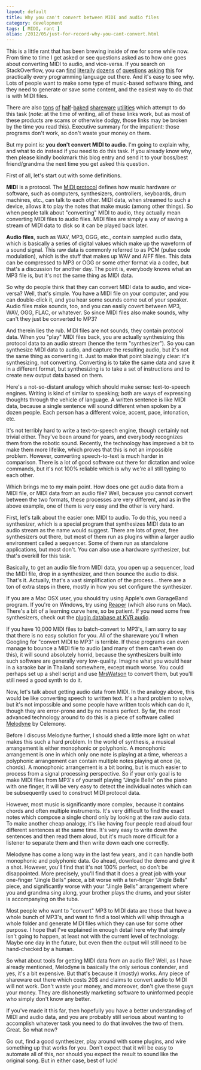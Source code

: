 ```yaml
---
layout: default
title: Why you can't convert between MIDI and audio files
category: development
tags: [ MIDI, rant ]
alias: /2012/05/just-for-record-why-you-cant-convert.html
---
```


This is a little rant that has been brewing inside of me for some while now.
From time to time I get asked or see questions asked as to how one goes about
converting MIDI to audio, and vice-versa. If you search on StackOverflow, you
can [find][1] [literally][2] [dozens][3] [of][4] [questions][5] [asking][6]
[this][7] for practically every programming language out there. And it's easy
to see why. Lots of people want to make some type of music-based software
thing, and they need to generate or save some content, and the easiest way to
do that is with MIDI files.

There are also [tons][8] [of][9] [half][10]-[baked][11] [shareware][12]
[utilities][13] which attempt to do this task (*note*: at the time of writing,
all of these links work, but as most of these products are scams or otherwise
dodgy, those links may be broken by the time you read this). Executive summary
for the impatient: those programs don't work, so don't waste your money on
them.

But my point is: **you don't convert MIDI to audio**. I'm going to explain
why, and what to do instead if you need to do this task. If you already know
why, then please kindly bookmark this blog entry and send it to your boss/best
friend/grandma the next time you get asked this question.


First of all, let's start out with some definitions.

**MIDI** is a protocol. The [MIDI protocol][14] defines how music hardware or
software, such as computers, synthesizers, controllers, keyboards, drum
machines, etc., can talk to each other. MIDI data, when streamed to such a
device, allows it to play the notes that make music (among other things). So
when people talk about "converting" MIDI to audio, they actually mean
converting MIDI files to audio files. MIDI files are simply a way of saving a
stream of MIDI data to disk so it can be played back later.

**Audio files**, such as WAV, MP3, OGG, etc., contain sampled audio data,
which is basically a series of digital values which make up the waveform of a
sound signal. This raw data is commonly referred to as PCM (pulse code
modulation), which is the stuff that makes up WAV and AIFF files. This data
can be compressed to MP3 or OGG or some other format via a codec, but that's a
discussion for another day. The point is, everybody knows what an MP3 file is,
but it's not the same thing as MIDI data.

So why do people think that they can convert MIDI data to audio, and
vice-versa? Well, that's simple. You have a MIDI file on your computer, and
you can double-click it, and you hear some sounds come out of your speaker.
Audio files make sounds, too, and you can easily covert between MP3, WAV, OGG,
FLAC, or whatever. So since MIDI files also make sounds, why can't they just
be converted to MP3?

And therein lies the rub. MIDI files are not sounds, they contain protocol
data. When you "play" MIDI files back, you are actually synthesizing this
protocol data to an audio stream (hence the term "synthesizer"). So you can
synthesize MIDI data to audio, and capture the resulting audio, but it's not
the same thing as converting it. Just to make that point blazingly clear: it's
synthesizing, not converting. Converting is to take the same data and save it
in a different format, but synthesizing is to take a set of instructions and
to create new output data based on them.

Here's a not-so-distant analogy which should make sense: text-to-speech
engines. Writing is kind of similar to speaking; both are ways of expressing
thoughts through the vehicle of language. A written sentence is like MIDI
data, because a single sentence will sound different when spoken by a dozen
people. Each person has a different voice, accent, pace, intonation, etc.

It's not terribly hard to write a text-to-speech engine, though certainly not
trivial either. They've been around for years, and everybody recognizes them
from the robotic sound. Recently, the technology has improved a bit to make
them more lifelike, which proves that this is not an impossible problem.
However, converting speech-to-text is much harder in comparison. There is a
lot of good software out there for dictation and voice commands, but it's not
100% reliable which is why we're all still typing to each other.

Which brings me to my main point. How does one get audio data from a MIDI
file, or MIDI data from an audio file? Well, because you cannot convert
between the two formats, these processes are very different, and as in the
above example, one of them is very easy and the other is very hard.

First, let's talk about the easier one: MIDI to audio. To do this, you need a
synthesizer, which is a special program that synthesizes MIDI data to an audio
stream as the name would suggest. There are lots of great, free synthesizers
out there, but most of them run as plugins within a larger audio environment
called a sequencer. Some of them run as standalone applications, but most
don't. You can also use a hardware synthesizer, but that's overkill for this
task.

Basically, to get an audio file from MIDI data, you open up a sequencer, load
the MIDI file, drop in a synthesizer, and then bounce the audio to disk.
That's it. Actually, that's a vast simplification of the process... there are
a ton of extra steps in there, mostly in how you set configure the
synthesizer.

If you are a Mac OSX user, you should try using Apple's own GarageBand
program. If you're on Windows, try using [Reaper][15] (which also runs on Mac).
There's a bit of a learning curve here, so be patient. If you need some free
synthesizers, check out the [plugin database at KVR audio][16].

If you have 10,000 MIDI files to batch-convert to MP3's, I am sorry to say
that there is no easy solution for you. All of the shareware you'll when
Googling for "convert MIDI to MP3" is terrible. If these programs can even
manage to bounce a MIDI file to audio (and many of them can't even do this),
it will sound absolutely horrid, because the synthesizers built into such
software are generally very low-quality. Imagine what you would hear in a
karaoke bar in Thailand somewhere, except much worse. You could perhaps set up
a shell script and use [MrsWatson][17] to convert them, but you'll still need
a good synth to do it.

Now, let's talk about getting audio data from MIDI. In the analogy above, this
would be like converting speech to written text. It's a hard problem to solve,
but it's not impossible and some people have written tools which can do it,
though they are error-prone and by no means perfect. By far, the most advanced
technology around to do this is a piece of software called [Melodyne][18] by
Celemony.

Before I discuss Melodyne further, I should shed a little more light on what
makes this such a hard problem. In the world of synthesis, a musical
arrangement is either monophonic or polyphonic. A monophonic arrangement is
one in which only one note is playing at a time, whereas a polyphonic
arrangement can contain multiple notes playing at once (ie, chords). A
monophonic arrangement is a bit boring, but is much easier to process from a
signal processing perspective. So if your only goal is to make MIDI files from
MP3's of yourself playing "Jingle Bells" on the piano with one finger, it will
be very easy to detect the individual notes which can be subsequently used to
construct MIDI protocol data.

However, most music is significantly more complex, because it contains chords
and often multiple instruments. It's very difficult to find the exact notes
which compose a single chord only by looking at the raw audio data. To make
another cheap analogy, it's like having four people read aloud four different
sentences at the same time. It's very easy to write down the sentences and
then read them aloud, but it's much more difficult for a listener to separate
them and then write down each one correctly.

Melodyne has come a long way in the last few years, and it can handle both
monophonic and polyphonic data. Go ahead, download the demo and give it a
shot. However, you'll find that it's not 100% perfect, so don't be
disappointed. More precisely, you'll find that it does a great job with your
one-finger "Jingle Bells" piece, a bit worse with a ten-finger "Jingle Bells"
piece, and significantly worse with your "Jingle Bells" arrangement where you
and grandma sing along, your brother plays the drums, and your sister is
accompanying on the tuba.

Most people who want to "convert" MP3 to MIDI data are those that have a whole
bunch of MP3's, and want to find a tool which will whip through a whole folder
and generate MIDI files which they can use for some other purpose. I hope that
I've explained in enough detail here why that simply isn't going to happen, at
least not with the current level of technology. Maybe one day in the future,
but even then the output will still need to be hand-checked by a human.

So what about tools for getting MIDI data from an audio file? Well, as I have
already mentioned, Melodyne is basically the only serious contender, and yes,
it's a bit expensive. But that's because it (mostly) works. Any piece of
shareware out there which costs 20$ and claims to convert audio to MIDI will
not work. Don't waste your money, and moreover, don't give these guys your
money. They are dishonestly marketing software to uninformed people who simply
don't know any better.

If you've made it this far, then hopefully you have a better understanding of
MIDI and audio data, and you are probably still serious about wanting to
accomplish whatever task you need to do that involves the two of them. Great.
So what now?

Go out, find a good synthesizer, play around with some plugins, and wire
something up that works for you. Don't expect that it will be easy to automate
all of this, nor should you expect the result to sound like the original song.
But in either case, best of luck!


[1]: http://stackoverflow.com/questions/2321881/need-a-library-that-generates-wave-from-midi
[2]: http://stackoverflow.com/questions/2307932/generate-mp3-from-midi
[3]: http://stackoverflow.com/questions/4354963/python-midi-to-audio-stream
[4]: http://stackoverflow.com/questions/1185392/how-to-convert-midi-to-wav-mp3-in-c
[5]: http://stackoverflow.com/questions/3890459/converting-midi-byte-array-to-mp3-byte-array
[6]: http://stackoverflow.com/questions/3279946/how-to-convert-sound-wave-to-midi-in-c
[7]: http://stackoverflow.com/questions/2237574/play-midi-file-on-the-iphone
[8]: http://www.hamienet.com/midi2mp3
[9]: http://www.pistonsoft.com/omvandla-midi-till-mp3.html
[10]: http://download.cnet.com/Direct-MIDI-to-MP3-Converter/3000-2170_4-10388970.html
[11]: http://midconverter.com/
[12]: http://midi-to-mp3.com/
[13]: http://www.widisoft.com/
[14]: http://home.roadrunner.com/~jgglatt/
[15]: http://reaper.fm
[16]: http://www.kvraudio.com/get.php
[17]: https://teragonaudio.github.com/MrsWatson
[18]: http://www.celemony.com/cms/

